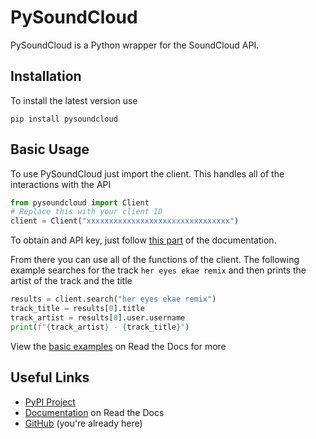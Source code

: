# PySoundCloud
PySoundCloud is a Python wrapper for the SoundCloud API.

## Installation
To install the latest version use
```
pip install pysoundcloud
```

## Basic Usage
To use PySoundCloud just import the client. This handles all of the interactions with the API
```python
from pysoundcloud import Client
# Replace this with your client ID
client = Client("xxxxxxxxxxxxxxxxxxxxxxxxxxxxxxxx")
```
To obtain and API key, just follow [this part](https://pysoundcloud.readthedocs.io/en/latest/getting-started.html#client-id) of the documentation.

From there you can use all of the functions of the client. The following example searches for the track
`her eyes ekae remix` and then prints the artist of the track and the title
```python
results = client.search("her eyes ekae remix")
track_title = results[0].title
track_artist = results[0].user.username
print(f"{track_artist} - {track_title}")
```
View the [basic examples](https://pysoundcloud.readthedocs.io/en/latest/basic-examples.html) on Read the Docs for more

## Useful Links
- [PyPI Project](https://pypi.org/project/PySoundCloud/)
- [Documentation](https://pysoundcloud.readthedocs.io/) on Read the Docs
- [GitHub](https://github.com/AnthonyWritesBadCode/PySoundCloud) (you're already here)
